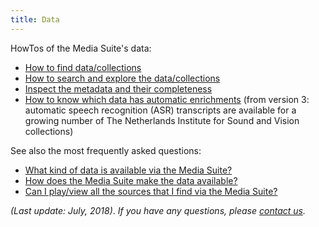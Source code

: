 ```yaml
---
title: Data
---
```


HowTos of the Media Suite's data:

- [How to find data/collections](/documentation/howtos/select-collections)
- [How to search and explore the data/collections](/documentation/howtos/tools)
- [Inspect the metadata and their completeness](/documentation/howtos/inspect-collections)
- [How to know which data has automatic enrichments](/documentation/faq/is-data-enriched) (from version 3: automatic speech recognition (ASR) transcripts are available for a growing number of The Netherlands Institute for Sound and Vision collections)

See also the most frequently asked questions:

- [What kind of data is available via the Media Suite?](/documentation/faq/what-data) 
- [How does the Media Suite make the data available?](/documentation/faq/how-data-is-made-available)
- [Can I play/view all the sources that I find via the Media Suite?](/documentation/faq/can-play-view)



*(Last update: July, 2018)*. *If you have any questions, please [contact us](/contact).*

